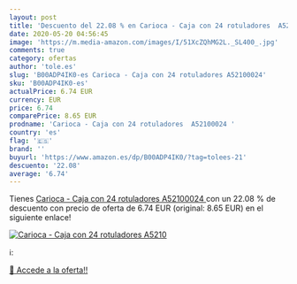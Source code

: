 ```yaml
---
layout: post
title: 'Descuento del 22.08 % en Carioca - Caja con 24 rotuladores  A5210'
date: 2020-05-20 04:56:45
image: 'https://m.media-amazon.com/images/I/51XcZQhMG2L._SL400_.jpg'
comments: true
category: ofertas
author: 'tole.es'
slug: 'B00ADP4IK0-es Carioca - Caja con 24 rotuladores A52100024'
sku: 'B00ADP4IK0-es'
actualPrice: 6.74 EUR
currency: EUR
price: 6.74
comparePrice: 8.65 EUR
prodname: 'Carioca - Caja con 24 rotuladores  A52100024 '
country: 'es'
flag: '🇪🇸'
brand: ''
buyurl: 'https://www.amazon.es/dp/B00ADP4IK0/?tag=tolees-21'
descuento: '22.08'
average: '6.74'
---
```


Tienes [Carioca - Caja con 24 rotuladores  A52100024 ](https://www.amazon.es/dp/B00ADP4IK0/?tag=tolees-21) con un 22.08 % de descuento con precio de oferta de 6.74 EUR (original: 8.65 EUR) en el siguiente enlace!

[![Carioca - Caja con 24 rotuladores  A5210](https://m.media-amazon.com/images/I/51XcZQhMG2L._SL400_.jpg)](https://www.amazon.es/dp/B00ADP4IK0/?tag=tolees-21)

ℹ️:


[🛒 Accede a la oferta!!](https://www.amazon.es/dp/B00ADP4IK0/?tag=tolees-21)
